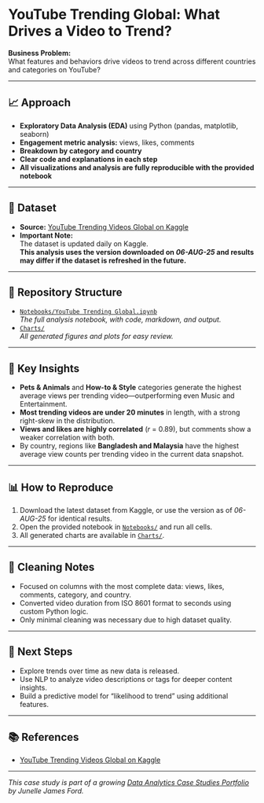 # YouTube Trending Global: What Drives a Video to Trend?

**Business Problem:**  
What features and behaviors drive videos to trend across different countries and categories on YouTube?

---

## 📈 Approach

- **Exploratory Data Analysis (EDA)** using Python (pandas, matplotlib, seaborn)
- **Engagement metric analysis:** views, likes, comments
- **Breakdown by category and country**
- **Clear code and explanations in each step**
- **All visualizations and analysis are fully reproducible with the provided notebook**

---

## 🔎 Dataset

- **Source:** [YouTube Trending Videos Global on Kaggle](https://www.kaggle.com/datasets/canerkonuk/youtube-trending-videos-global)
- **Important Note:**  
  The dataset is updated daily on Kaggle.  
  **This analysis uses the version downloaded on _06-AUG-25_ and results may differ if the dataset is refreshed in the future.**

---

## 📂 Repository Structure

- [`Notebooks/YouTube Trending Global.ipynb`](./Notebooks/YouTube%20Trending%20Global.ipynb)  
  _The full analysis notebook, with code, markdown, and output._
- [`Charts/`](./Charts)  
  _All generated figures and plots for easy review._

---

## 🚀 Key Insights

- **Pets & Animals** and **How-to & Style** categories generate the highest average views per trending video—outperforming even Music and Entertainment.
- **Most trending videos are under 20 minutes** in length, with a strong right-skew in the distribution.
- **Views and likes are highly correlated** (_r_ = 0.89), but comments show a weaker correlation with both.
- By country, regions like **Bangladesh and Malaysia** have the highest average view counts per trending video in the current data snapshot.

---

## 📊 How to Reproduce

1. Download the latest dataset from Kaggle, or use the version as of _06-AUG-25_ for identical results.
2. Open the provided notebook in [`Notebooks/`](./Notebooks) and run all cells.
3. All generated charts are available in [`Charts/`](./Charts).

---

## 🧹 Cleaning Notes

- Focused on columns with the most complete data: views, likes, comments, category, and country.
- Converted video duration from ISO 8601 format to seconds using custom Python logic.
- Only minimal cleaning was necessary due to high dataset quality.

---

## 📝 Next Steps

- Explore trends over time as new data is released.
- Use NLP to analyze video descriptions or tags for deeper content insights.
- Build a predictive model for “likelihood to trend” using additional features.

---

## 📚 References

- [YouTube Trending Videos Global on Kaggle](https://www.kaggle.com/datasets/canerkonuk/youtube-trending-videos-global)

---

_This case study is part of a growing [Data Analytics Case Studies Portfolio](https://github.com/J-Ford191/Data-Analytics-Case-Studies-Portfolio/blob/main/README.md) by Junelle James Ford._

